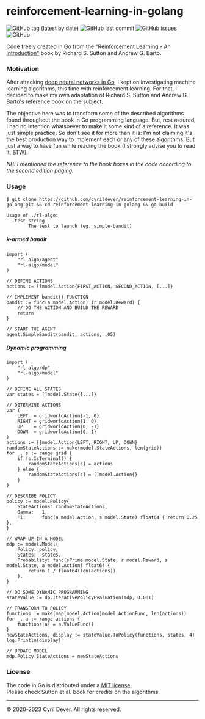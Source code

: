 # reinforcement-learning-in-golang

![GitHub tag (latest by date)](https://img.shields.io/github/v/tag/cyrildever/reinforcement-learning-in-golang)
![GitHub last commit](https://img.shields.io/github/last-commit/cyrildever/reinforcement-learning-in-golang)
![GitHub issues](https://img.shields.io/github/issues/cyrildever/reinforcement-learning-in-golang)
![GitHub](https://img.shields.io/github/license/cyrildever/reinforcement-learning-in-golang)

Code freely created in Go from the ["Reinforcement Learning - An Introduction"](https://mitpress.mit.edu/books/reinforcement-learning-second-edition) book by Richard S. Sutton and Andrew G. Barto.


### Motivation

After attacking [deep neural networks in Go](https://github.com/cyrildever/neural-networks-and-deep-learning-in-golang), I kept on investigating machine learning algorithms, this time with reinforcement learning. For that, I decided to make my own adaptation of Richard S. Sutton and Andrew G. Barto's reference book on the subject.

The objective here was to transform some of the described algorithms found throughout the book in Go programming language. But, rest assured, I had no intention whatsoever to make it some kind of a reference. It was just simple practice. So don't see it for more than it is: I'm not claiming it's the best production way to implement each or any of these algorithms. But just a way to have fun while reading the book (I strongly advise you to read it, BTW).

_NB: I mentioned the reference to the book boxes in the code according to the second edition paging._


### Usage

```console
$ git clone https://github.com/cyrildever/reinforcement-learning-in-golang.git && cd reinforcement-learning-in-golang && go build
```

```
Usage of ./rl-algo:
  -test string
        The test to launch (eg. simple-bandit)
```

##### k-armed bandit

```golang
import (
    "rl-algo/agent"
    "rl-algo/model"
)

// DEFINE ACTIONS
actions := []model.Action{FIRST_ACTION, SECOND_ACTION, [...]}

// IMPLEMENT bandit() FUNCTION
bandit := func(a model.Action) (r model.Reward) {
    // DO THE ACTION AND BUILD THE REWARD
    return
}

// START THE AGENT
agent.SimpleBandit(bandit, actions, .05)
```

##### Dynamic programming

```golang
import (
    "rl-algo/dp"
    "rl-algo/model"
)

// DEFINE ALL STATES
var states = []model.State{[...]}

// DETERMINE ACTIONS
var (
    LEFT  = gridworldAction{-1, 0}
    RIGHT = gridworldAction{1, 0}
    UP    = gridworldAction{0, -1}
    DOWN  = gridworldAction{0, 1}
)
actions := []model.Action{LEFT, RIGHT, UP, DOWN}
randomStateActions := make(model.StateActions, len(grid))
for _, s := range grid {
    if !s.IsTerminal() {
        randomStateActions[s] = actions
    } else {
        randomStateActions[s] = []model.Action{}
    }
}

// DESCRIBE POLICY
policy := model.Policy{
    StateActions: randomStateActions,
    Gamma:   1,
    Pi:      func(a model.Action, s model.State) float64 { return 0.25 },
}

// WRAP-UP IN A MODEL
mdp := model.Model{
    Policy: policy,
    States:  states,
    Probability: func(sPrime model.State, r model.Reward, s model.State, a model.Action) float64 {
        return 1 / float64(len(actions))
    },
}

// DO SOME DYNAMIC PROGRAMMING
stateValue := dp.IterativePolicyEvaluation(mdp, 0.001)

// TRANSFORM TO POLICY
functions := make(map[model.Action]model.ActionFunc, len(actions))
for _, a := range actions {
    functions[a] = a.ValueFunc()
}
newStateActions, display := stateValue.ToPolicy(functions, states, 4)
log.Println(display)

// UPDATE MODEL
mdp.Policy.StateActions = newStateActions
```


### License

The code in Go is distributed under a [MIT license](LICENSE). \
Please check Sutton et al. book for credits on the algorithms.


<hr />
&copy; 2020-2023 Cyril Dever. All rights reserved.